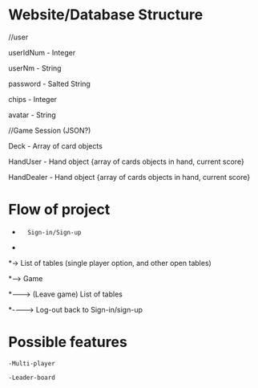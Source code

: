 # Website/Database Structure

//user

userIdNum - Integer

userNm - String

password - Salted String

chips - Integer

avatar - String


//Game Session (JSON?)

Deck		- Array of card objects

HandUser	- Hand object {array of cards objects in hand, current score}

HandDealer	- Hand object {array of cards objects in hand, current score}


# Flow of project

*		Sign-in/Sign-up
*		
*-> 	List of tables (single player option, and other open tables)

*-->	Game

*--->	(Leave game) List of tables

*---->	Log-out back to Sign-in/sign-up



# Possible features

	-Multi-player
	
	-Leader-board
	
